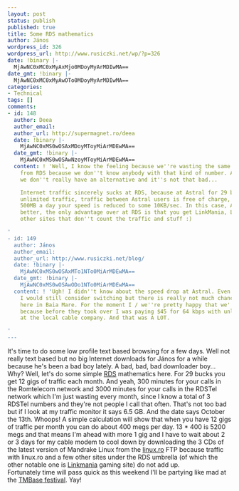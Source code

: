 ```yaml
---
layout: post
status: publish
published: true
title: Some RDS mathematics
author: János
wordpress_id: 326
wordpress_url: http://www.rusiczki.net/wp/?p=326
date: !binary |-
  MjAwNC0xMC0xMyAxMjo0MDoyMyArMDIwMA==
date_gmt: !binary |-
  MjAwNC0xMC0xMyAwOTo0MDoyMyArMDIwMA==
categories:
- Technical
tags: []
comments:
- id: 148
  author: Deea
  author_email: 
  author_url: http://supermagnet.ro/deea
  date: !binary |-
    MjAwNC0xMS0wOSAxMDoyMToyMiArMDEwMA==
  date_gmt: !binary |-
    MjAwNC0xMS0wOSAwNzoyMToyMiArMDEwMA==
  content: ! 'Well, I know the feeling because we''re wasting the same 3000 minutes
    from RDS because we don''t know anybody with that kind of number. Ah well, since
    we don''t really have an alternative and it''s not that bad...

    Internet traffic sincerely sucks at RDS, because at Astral for 29 bucks you get
    unlimited traffic, traffic between Astral users is free of charge, after downloading
    500MB a day your speed is reduced to some 10KB/sec. In this case, Astral is far
    better, the only advantage over at RDS is that you get LinkMania, Linux.ro and
    other sites that don''t count the traffic and stuff :)

'
- id: 149
  author: János
  author_email: 
  author_url: http://www.rusiczki.net/blog/
  date: !binary |-
    MjAwNC0xMS0wOSAxMTo1NTo0MiArMDEwMA==
  date_gmt: !binary |-
    MjAwNC0xMS0wOSAwODo1NTo0MiArMDEwMA==
  content: ! 'Ugh! I didn''t know about the speed drop at Astral. Even if that sucks
    I would still consider switching but there is really not much chance for Astral
    here in Baia Mare. For the moment I / we''re pretty happy that we''ve got RDS
    because before they took over I was paying $45 for 64 kbps with unlimited traffic
    at the local cable company. And that was A LOT.

'
---
```

<p>It's time to do some low profile text based browsing for a few days. Well not really text based but no big Internet downloads for J&aacute;nos for a while because he's been a bad boy lately. A bad, bad, bad downloader boy...<br />
Why? Well, let's do some simple <a href="http://www.rdsnet.ro">RDS</a> mathematics here. For 29 bucks you get 12 gigs of traffic each month. And yeah, 300 minutes for your calls in the Romtelecom network and 3000 minutes for your calls in the RDSTel network which I'm just wasting every month, since I know a total of 3 RDSTel numbers and they're not people I call that often. That's not too bad but if I look at my traffic monitor it says 6.5 GB. And the date says October the 13th. Whoops! A simple calculation will show that when you have 12 gigs of traffic per month you can do about 400 megs per day. 13 * 400 is 5200 megs and that means I'm ahead with more 1 gig and I have to wait about 2 or 3 days for my cable modem to cool down by downloading the 3 CDs of the latest version of Mandrake Linux from the <a href="http://www.linux.ro">linux.ro</a> FTP because traffic with linux.ro and a few other sites under the RDS umbrella (of which the other notable one is <a href="http://www.linkmania.ro">Linkmania</a> gaming site) do not add up.<br />
Fortunately time will pass quick as this weekend I'll be partying like mad at the <a href="http://www.tmbase.ro/tmbase1/index_en.htm">TMBase festival</a>. Yay!</p>
